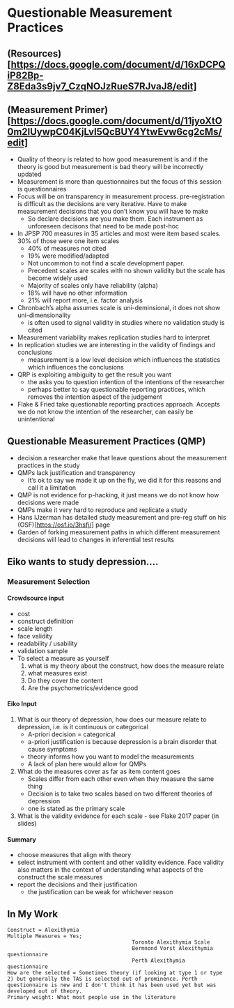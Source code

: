 # Questionable Measurement Practices

## (Resources)[https://docs.google.com/document/d/16xDCPQiP82Bp-Z8Eda3s9jv7_CzqNOJzRueS7RJvaJ8/edit]

## (Measurement Primer)[https://docs.google.com/document/d/11jyoXtO0m2lUywpC04KjLvI5QcBUY4YtwEvw6cg2cMs/edit]

- Quality of theory is related to how good measurement is and if the theory is good but measurement is bad theory will be incorrectly updated
- Measurement is more than questionnaires  but the focus of this session is questionnaires
- Focus will be on transparency in measurement process. pre-registration is difficult as the decisions are very iterative. Have to make measurement decisions that you don’t know you will have to make
	- So declare decisions are you make them. Each instrument as unforeseen decisons that need to be made post-hoc
- In JPSP 700 measures in 35 articles and most were item based scales. 30% of those were one item scales
	- 40% of measures not cited
	- 19% were modified/adapted
	- Not uncommon to not find a scale development paper.
	- Precedent scales are scales with no shown validity but the scale has become widely used
	- Majority of scales only have reliability (alpha)
	- 18% will have no other information
	- 21% will report more, i.e. factor analysis
- Chronbach’s alpha assumes scale is uni-deminsional, it does not show uni-dimensionality
	- is often used to signal validity in studies where no validation study is cited
-  Measurement variability makes replication studies hard to interpret
- In replication studies we are interesting in the validity of findings and conclusions
	- measurement is a low level decision which influences the statistics which influences the conclusions
- QRP is exploiting ambiguity to get the result you want
	- the asks you to question intention of the intentions of the researcher
	- perhaps better to say questionable reporting practices, which removes the intention aspect of the judgement
- Flake & Fried take questionable reporting practices approach. Accepts we do not know the intention of the researcher, can easily be unintentional

## Questionable Measurement Practices (QMP)
- decision a researcher make that leave questions about the measurement practices in the study
- QMPs lack justification and transparency
	- It’s ok to say we made it up on the fly, we did it for this reasons and call it a limitation
- QMP is not evidence for p-hacking, it just means we do not know how decisions were made
- QMPs make it very hard to reproduce and replicate a study
- Hans IJzerman has detailed study measurement and pre-reg stuff on his (OSF)[https://osf.io/3hsfj/] page
- Garden of forking measurement paths in which different measurement decisions will lead to changes in inferential test results

## Eiko wants to study depression....
### Measurement Selection
#### Crowdsource input
- cost
- construct definition
- scale length
- face validity
- readability / usability
- validation sample
- To select a measure as yourself
	1. what is my theory about the construct, how does the measure relate
	2. what measures exist
	3. Do they cover the content
	4. Are the psychometrics/evidence good

#### Eiko Input
1. What is our theory of depression, how does our measure relate to depression, i.e. is it continuous or categorical
	- A-priori decision = categorical
	- a-priori justification is because depression is a brain disorder that cause symptoms
	- theory informs how you want to model the measurements
	- A lack of plan here would allow for QMPs
2. What do the measures cover as far as item content goes
	- Scales differ from each other even when they measure the same thing
	- Decision is to take two scales based on two different theories of depression
	- one is stated as the primary scale
4. What is the validity evidence for each scale - see Flake 2017 paper (in slides)

#### Summary
- choose measures that align with theory
- select instrument with content and other validity evidence. Face validity also matters in the context of understanding what aspects of the construct the scale measures
- report the decisions and their justification
	- the justification can be weak for whichever reason

## In My Work
```
Construct = Alexithymia
Multiple Measures = Yes;
										Toronto Alexithymia Scale
										Bermnond Vorst Alexithymia questionnaire
										Perth Alexithymia questionnaire
How are the selected = Sometimes theory (if looking at type 1 or type 2) but generally the TAS is selected out of prominence. Perth questionnaire is new and I don't think it has been used yet but was developed out of theory.
Primary weight: What most people use in the literature
```
